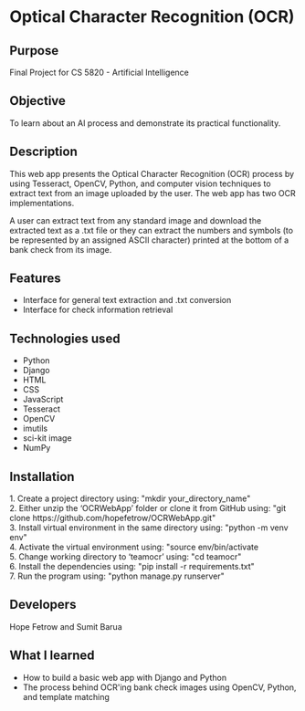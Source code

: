 # Optical Character Recognition (OCR)


<h2> Purpose </h2>

Final Project for CS 5820 - Artificial Intelligence

<h2> Objective	</h2>
	
To learn about an AI process and demonstrate its practical functionality. 

<h2> Description </h2>

This web app presents the Optical Character Recognition (OCR) process by using Tesseract, OpenCV, Python, and computer vision techniques to extract text from an image uploaded by the user. The web app has two OCR implementations.

A user can extract text from any standard image and download the extracted text as a .txt file or they can extract the numbers and symbols (to be represented by an assigned ASCII character) printed at the bottom of a bank check from its image.
		
<h2> Features </h2>
<ul>
 <li> Interface for general text extraction and .txt conversion</li>
 <li> Interface for check information retrieval</li>
</ul>

<h2> Technologies used </h2>
<ul>
	<li>Python</li>
	<li>Django</li>
	<li>HTML</li>
	<li>CSS</li>
	<li>JavaScript</li>
	<li>Tesseract</li>
	<li>OpenCV</li>
	<li>imutils</li>
	<li>sci-kit image</li>
	<li>NumPy</li>
</ul>

<h2> Installation </h2>
1. Create a project directory using: "mkdir your_directory_name" <br>
2. Either unzip the ‘OCRWebApp’ folder or clone it from GitHub using: "git clone https://github.com/hopefetrow/OCRWebApp.git" <br>
3. Install virtual environment in the same directory using: "python -m venv env" <br>
4. Activate the virtual environment using: "source env/bin/activate <br>
5. Change working directory to ‘teamocr’ using: "cd teamocr" <br>
6. Install the dependencies using: "pip install -r requirements.txt" <br>
7. Run the program using: "python manage.py runserver" <br>
		
<h2>Developers </h2>   	
	Hope Fetrow and Sumit Barua

<h2>What I learned</h2>
<ul>
	<li>How to build a basic web app with Django and Python</li>
	<li>The process behind OCR'ing bank check images using OpenCV, Python, and template matching</li></ul>
